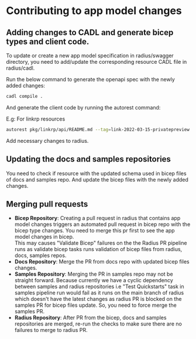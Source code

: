 # Contributing to app model changes

## Adding changes to CADL and generate bicep types and client code.

To update or create a new app model specification in radius/swagger directory, you need to add/update the corresponding resource CADL file in radius/cadl.

Run the below command to generate the openapi spec with the newly added changes:
```bash  
cadl compile .
```
And generate the client code by running the autorest command:

E.g: For linkrp resources
```bash 
autorest pkg/linkrp/api/README.md --tag=link-2022-03-15-privatepreview
```
Add necessary changes to radius.

## Updating the docs and samples repositories

You need to check if resource with the updated schema used in bicep files of docs and samples repo. And update the bicep files with the newly added changes.

## Merging pull requests

- **Bicep Repository**: Creating a pull request in radius that contains app model changes triggers an automated pull request in bicep repo with the bicep type changes. You need to merge this pr first to see the app model changes in bicep.<br>
This may causes "Validate Bicep" failures on the the Radius PR pipeline runs as validate bicep tasks runs validation of bicep files from radius, docs, samples repos.
- **Docs Repository**: Merge the PR from docs repo with updated bicep files changes.
- **Samples Repository**: Merging the PR in samples repo may not be straight forward. Because currently we have a cyclic dependency between samples and radius repositories i.e "Test Quickstarts" task in samples pipeline run would fail as it runs on the main branch of radius which doesn't have the latest changes as radius PR is blocked on the samples PR for bicep files update. So, you need to force merge the samples PR.
- **Radius Repository**: After PR from the bicep, docs and samples repositories are merged, re-run the checks to make sure there are no failures to merge to radius PR.
 





